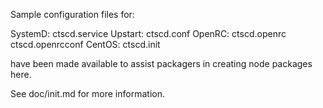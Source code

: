 Sample configuration files for:

SystemD: ctscd.service
Upstart: ctscd.conf
OpenRC:  ctscd.openrc
         ctscd.openrcconf
CentOS:  ctscd.init

have been made available to assist packagers in creating node packages here.

See doc/init.md for more information.
